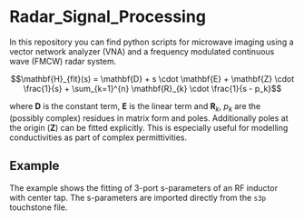 # Radar_Signal_Processing

In this repository you can find python scripts for microwave imaging using a vector network analyzer (VNA) and a frequency modulated continuous wave (FMCW) radar system.

```math
\mathbf{H}_{fit}(s) = \mathbf{D} + s \cdot \mathbf{E} + \mathbf{Z} \cdot \frac{1}{s} + \sum_{k=1}^{n} \mathbf{R}_{k} \cdot \frac{1}{s - p_k}
```

where $\mathbf{D}$ is the constant term, $\mathbf{E}$ is the linear term and $\mathbf{R}_{k}$, $p_k$ are the (possibly complex) residues in matrix form and poles. Additionally poles at the origin ($\mathbf{Z}$) can be fitted explicitly. This is especially useful for modelling conductivities as part of complex permittivities.

## Example

The example shows the fitting of 3-port s-parameters of an RF inductor with center tap. The s-parameters are imported directly from the `s3p` touchstone file.
